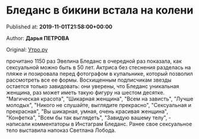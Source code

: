 
# Бледанс в бикини встала на колени

Published at: **2019-11-01T21:58:00+00:00**

Author: **Дарья ПЕТРОВА**

Original: [Утро.ру](https://utro.ru/showbiz/2019/11/01/1423103.shtml)

прочитано 1150 раз
Эвелина Бледанс в очередной раз показала, как сексуальной можно быть в 50 лет. Актриса без стеснения разделась на пляже и позировала перед фотографом в купальнике, который позволил рассмотреть все ее формы.
Восхищенным подписчикам звезды остается только завидовать: они уверены, что Бледанс уникальная женщина, раз может иметь такую фигуру на шестом десятке.
"Магическая красота", "Шикарная женщина", "Всем на зависть", "Лучше молодых", "Никого не слушайте, выглядите прекрасно", "Сексуальная и прекрасная", "Вы шикарная, умная, очень красивая женщина", "Конфетка", "Всем бы так выглядеть", "Завидую вашему телу", - написали комментаторы в Инстаграм Бледанс.
Ранее свое сексуальное тело выставила напоказ Светлана Лобода.
